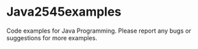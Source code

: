 # Java2545examples

Code examples for Java Programming. Please report any bugs or suggestions for more examples.

